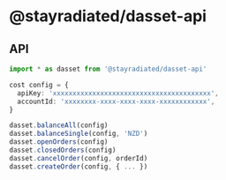 # @stayradiated/dasset-api

## API

```typescript
import * as dasset from '@stayradiated/dasset-api'
```

```typescript
cost config = {
  apiKey: 'xxxxxxxxxxxxxxxxxxxxxxxxxxxxxxxxxxxxxxxx',
  accountId: 'xxxxxxxx-xxxx-xxxx-xxxx-xxxxxxxxxxxx',
}
```

```typescript
dasset.balanceAll(config)
dasset.balanceSingle(config, 'NZD')
dasset.openOrders(config)
dasset.closedOrders(config)
dasset.cancelOrder(config, orderId)
dasset.createOrder(config, { ... })
```
